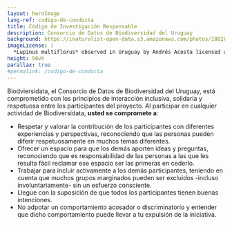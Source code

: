```yaml
---
layout: heroImage
lang-ref: codigo-de-conducta
title: Código de Investigación Responsable
description: Consorcio de Datos de Biodiversidad del Uruguay
background: https://inaturalist-open-data.s3.amazonaws.com/photos/180266868/original.jpg
imageLicense: |
  *Lupinus multiflorus* observed in Uruguay by Andrés Acosta licensed under [CC-BY-NC](http://creativecommons.org/licenses/by-nc/4.0/) via [iNaturalist](https://www.gbif.org/occurrence/3698255731)
height: 50vh
parallax: true
#permalink: /codigo-de-conducta
---
```


Biodviersidata, el Consorcio de Datos de Biodiversidad del Uruguay, está comprometido con los principios de interacción inclusiva, solidaria y respetuosa entre los participantes del proyecto. Al participar en cualquier actividad de Biodiversidata, **usted se compromete a**:  

- Respetar y valorar la contribución de los participantes con diferentes experiencias y perspectivas, reconociendo que las personas pueden diferir respetuosamente en muchos temas diferentes.  
- Ofrecer un espacio para que los demás aporten ideas y preguntas, reconociendo que es responsabilidad de las personas a las que les resulta fácil reclamar ese espacio ser las primeras en cederlo.
- Trabajar para incluir activamente a los demás participantes, teniendo en cuenta que muchos grupos marginados pueden ser excluidos -incluso involuntariamente- sin un esfuerzo consciente.  
- Llegue con la suposición de que todos los participantes tienen buenas intenciones.  
- No adpotar un comportamiento acosador o discriminatorio y entender que dicho comportamiento puede llevar a tu expulsión de la iniciativa.  
